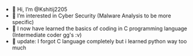- 👋 Hi, I’m @Kshitij2205
- 👀 I’m interested in Cyber Security (Malware Analysis to be more specific)
- 🌱 I now have learned the basics of coding in C programming language (Intermediate coder gg's :v)
- 🥗 update: I forgot C language completely but i learned python way too much

<!---
Kshitij2205/Kshitij2205 is a ✨ special ✨ repository because its `README.md` (this file) appears on your GitHub profile.
You can click the Preview link to take a look at your changes.
--->
